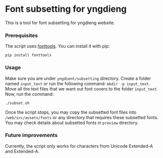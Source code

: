 # Font subsetting for yngdieng

This is a tool for font subsetting for yngdieng website.

### Prerequisites

The script uses [fonttools](https://github.com/fonttools/fonttools). You can install it with pip:

```
pip install fonttools
```


### Usage

Make sure you are under `yngdient/subsetting` directory. 
Create a folder named `input_text` or run the following command: `mkdir -p input_text`.
Move all the text files that we want out font covers to the folder `input_text`.
Now, run the command:
```
./subset.sh

```

Once the script stops, you may copy the subsetted font files into `/web/src/assets/fonts` or any directory that requires these subsetted fonts.
You may check details about subsetted fonts in `preview` directory. 

### Future improvements
<!-- This tool uses TH-Sung (天珩字库) as the original font. -->
Currently, the script only works for characters from Unicode Extended-A and Extended-A. 